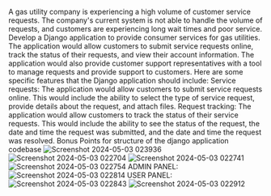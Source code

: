 A gas utility company is experiencing a high volume of customer service requests. The 
company's current system is not able to handle the volume of requests, and customers are 
experiencing long wait times and poor service.
Develop a Django application to provide consumer services for gas utilities. The application 
would allow customers to submit service requests online, track the status of their requests, 
and view their account information. 
The application would also provide customer support representatives with a tool to manage 
requests and provide support to customers.
Here are some specific features that the Django application should include:
Service requests: The application would allow customers to submit service requests online. 
This would include the ability to select the type of service request, provide details about the 
request, and attach files.
Request tracking: The application would allow customers to track the status of their service 
requests. This would include the ability to see the status of the request, the date and time 
the request was submitted, and the date and time the request was resolved.
Bonus Points for structure of the django application codebase
![Screenshot 2024-05-03 023936](https://github.com/Yash-khatavkar/BYNRY-CASE-STUDY/assets/168519759/51cc5ce7-4375-43ce-97e5-ab589e96d7af)
![Screenshot 2024-05-03 022704](https://github.com/Yash-khatavkar/BYNRY-CASE-STUDY/assets/168519759/a21c74bf-75c8-45a1-a01b-ae36c91c284b)
![Screenshot 2024-05-03 022741](https://github.com/Yash-khatavkar/BYNRY-CASE-STUDY/assets/168519759/8599f09b-7172-42da-b5ad-fb89f03eb6aa)
![Screenshot 2024-05-03 022754](https://github.com/Yash-khatavkar/BYNRY-CASE-STUDY/assets/168519759/bda6b609-871c-4653-b25a-f2633ff14d1b)
ADMIN PANEL:
![Screenshot 2024-05-03 022814](https://github.com/Yash-khatavkar/BYNRY-CASE-STUDY/assets/168519759/05b07cb4-bca7-4d3e-948a-6171b9b0c8d1)
USER PANEL:
![Screenshot 2024-05-03 022843](https://github.com/Yash-khatavkar/BYNRY-CASE-STUDY/assets/168519759/1df1b6a1-fe6c-4a2b-890d-1eea907c6510)
![Screenshot 2024-05-03 022912](https://github.com/Yash-khatavkar/BYNRY-CASE-STUDY/assets/168519759/864ad30c-cddd-4327-9b5f-dbd4f630d91b)






